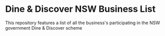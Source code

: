 # Dine & Discover NSW Business List

This repository features a list of all the business's participating in the NSW government Dine &amp; Discover scheme
